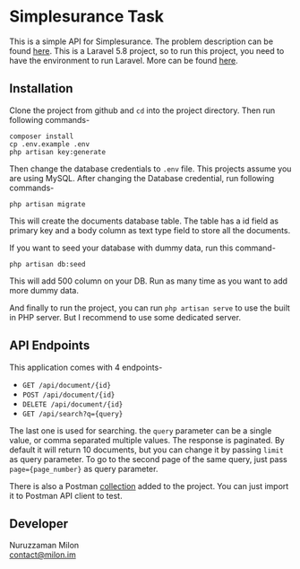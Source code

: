 # Simplesurance Task

This is a simple API for Simplesurance. The problem description can be found [here](problem.pdf). This is a Laravel 5.8 project, so to run this project, you need to have the environment to run Laravel. More can be found [here](https://laravel.com/docs/5.8/installation#installation).

## Installation

Clone the project from github and `cd` into the project directory. Then run following commands-

```
composer install
cp .env.example .env
php artisan key:generate
```

Then change the database credentials to `.env` file. This projects assume you are using MySQL. After changing the Database credential, run following commands-

```
php artisan migrate
```

This will create the documents database table. The table has a id field as primary key and a body column as text type field to store all the documents.

If you want to seed your database with dummy data, run this command-

```
php artisan db:seed
```

This will add 500 column on your DB. Run as many time as you want to add more dummy data.

And finally to run the project, you can run `php artisan serve` to use the built in PHP server. But I recommend to use some dedicated server.

## API Endpoints

This application comes with 4 endpoints-

* `GET /api/document/{id}`
* `POST /api/document/{id}`
* `DELETE /api/document/{id}`
* `GET /api/search?q={query}`

The last one is used for searching. the `query` parameter can be a single value, or comma separated multiple values. The response is paginated. By default it will return 10 documents, but you can change it by passing `limit` as query parameter. To go to the second page of the same query, just pass `page={page_number}` as query parameter.

There is also a Postman [collection](Simplesurance%20Task.postman_collection.json) added to the project. You can just import it to Postman API client to test.

## Developer

Nuruzzaman Milon <br/>
contact@milon.im 
